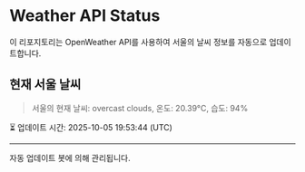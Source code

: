 
# Weather API Status

이 리포지토리는 OpenWeather API를 사용하여 서울의 날씨 정보를 자동으로 업데이트합니다.

## 현재 서울 날씨
> 서울의 현재 날씨: overcast clouds, 온도: 20.39°C, 습도: 94%

⏳ 업데이트 시간: 2025-10-05 19:53:44 (UTC)

---
자동 업데이트 봇에 의해 관리됩니다.
